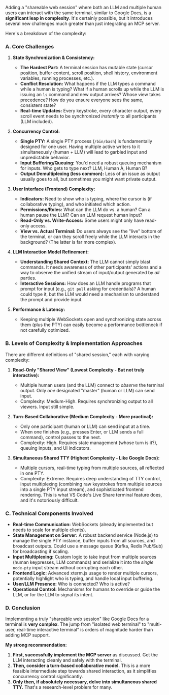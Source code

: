 Adding a "shareable web session" where both an LLM and multiple human users can interact with the same terminal, similar to Google Docs, is a **significant leap in complexity**. It's certainly possible, but it introduces several new challenges much greater than just integrating an MCP server.

Here's a breakdown of the complexity:

### A. Core Challenges

1.  **State Synchronization & Consistency:**
    *   **The Hardest Part:** A terminal session has mutable state (cursor position, buffer content, scroll position, shell history, environment variables, running processes, etc.).
    *   **Conflict Resolution:** What happens if the LLM types a command while a human is typing? What if a human scrolls up while the LLM is issuing an `ls` command and new output arrives? Whose view takes precedence? How do you ensure everyone sees the same, consistent state?
    *   **Real-time Updates:** Every keystroke, every character output, every scroll event needs to be synchronized *instantly* to all participants (LLM included).

2.  **Concurrency Control:**
    *   **Single PTY:** A single PTY process (`/bin/bash`) is fundamentally designed for one user. Having multiple active writers to it simultaneously (human + LLM) will lead to garbled input and unpredictable behavior.
    *   **Input Buffering/Queuing:** You'd need a robust queuing mechanism for inputs. Who gets to type next? LLM, Human A, Human B?
    *   **Output Demultiplexing (less common):** Less of an issue as output usually goes to all, but sometimes you might want private output.

3.  **User Interface (Frontend) Complexity:**
    *   **Indicators:** Need to show who is typing, where the cursor is (if collaborative typing), and who initiated which action.
    *   **Permissions/Roles:** What can the LLM do vs. a human? Can a human pause the LLM? Can an LLM request human input?
    *   **Read-Only vs. Write-Access:** Some users might only have read-only access.
    *   **View vs. Actual Terminal:** Do users always see the "live" bottom of the terminal, or can they scroll freely while the LLM interacts in the background? (The latter is far more complex).

4.  **LLM Interaction Model Refinement:**
    *   **Understanding Shared Context:** The LLM cannot simply blast commands. It needs awareness of other participants' actions and a way to observe the unified stream of input/output generated by *all* parties.
    *   **Interactive Sessions:** How does an LLM handle programs that prompt for input (e.g., `git pull` asking for credentials)? A human could type it, but the LLM would need a mechanism to understand the prompt and provide input.

5.  **Performance & Latency:**
    *   Keeping multiple WebSockets open and synchronizing state across them (plus the PTY) can easily become a performance bottleneck if not carefully optimized.

### B. Levels of Complexity & Implementation Approaches

There are different definitions of "shared session," each with varying complexity:

1.  **Read-Only "Shared View" (Lowest Complexity - But not truly interactive):**
    *   Multiple human users (and the LLM) connect to *observe* the terminal output. Only *one* designated "master" (human or LLM) can send input.
    *   Complexity: Medium-High. Requires synchronizing output to all viewers. Input still simple.

2.  **Turn-Based Collaborative (Medium Complexity - More practical):**
    *   Only one participant (human or LLM) can send input at a time.
    *   When one finishes (e.g., presses Enter, or LLM sends a full command), control passes to the next.
    *   Complexity: High. Requires state management (whose turn is it?), queuing inputs, and UI indicators.

3.  **Simultaneous Shared TTY (Highest Complexity - Like Google Docs):**
    *   Multiple cursors, real-time typing from multiple sources, all reflected in one PTY.
    *   Complexity: Extreme. Requires deep understanding of TTY control, input multiplexing (combining raw keystrokes from multiple sources into a single PTY input stream), and sophisticated frontend rendering. This is what VS Code's Live Share terminal feature does, and it's notoriously difficult.

### C. Technical Components Involved

*   **Real-time Communication:** WebSockets (already implemented but needs to scale for multiple clients).
*   **State Management on Server:** A robust backend service (Node.js) to manage the single PTY instance, buffer inputs from all sources, and broadcast outputs. Could use a message queue (Kafka, Redis Pub/Sub) for broadcasting if scaling.
*   **Input Multiplexing:** Custom logic to take input from multiple sources (human keypresses, LLM commands) and serialize it into the *single* `node-pty` input stream without corrupting each other.
*   **Frontend Logic:** Advanced xterm.js usage to render multiple cursors, potentially highlight who is typing, and handle local input buffering.
*   **User/LLM Presence:** Who is connected? Who is active?
*   **Operational Control:** Mechanisms for humans to override or guide the LLM, or for the LLM to signal its intent.

### D. Conclusion

Implementing a truly "shareable web session" like Google Docs for a terminal is **very complex**. The jump from "isolated web terminal" to "multi-user, real-time interactive terminal" is orders of magnitude harder than adding MCP support.

**My strong recommendation:**

1.  **First, successfully implement the MCP server** as discussed. Get the LLM interacting cleanly and safely with the terminal.
2.  **Then, consider a turn-based collaborative model.** This is a more feasible intermediate step towards shared interaction, as it simplifies concurrency control significantly.
3.  **Only then, if absolutely necessary, delve into simultaneous shared TTY.** That's a research-level problem for many.